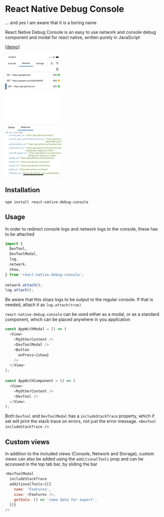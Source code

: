 # React Native Debug Console

... and yes I am aware that it is a boring name

React Native Debug Console is an easy to use network and console debug component and modal for react native, written purely in JavaScript

[[demo]](https://snack.expo.io/@mortenolsen/react-native-debug-console)

<img src="docs/assets/IMG_0232.PNG" height="400" />

## Installation

```
npm install react-native-debug-console
```

## Usage

In order to redirect console logs and network logs to the console, these has to be attached

```javascript
import {
  DevTool,
  DevToolModal,
  log,
  network,
  show,
} from 'react-native-debug-console';

network.attach();
log.attach();

```

Be aware that this stops logs to be output to the regular console.
If that is needed, attach it as `log.attach(true)`

`react-native-debug-console` can be used either as a modal, or as a standard component, which can be placed anywhere in you application

```javascript
const AppWithModal = () => (
  <View>
    <MyOtherContent />
    <DevToolModal />
    <Button
      onPress={show}
    />
  </View>
);

const AppWithComponent = () => (
  <View>
    <MyOtherContent />
    <DevTool />
  </View>
);
```

Both `DevTool` and `DevToolModal` has a `includeStackTrace` property, which if set will print the stack trace on errors, not just the error message. `<DevTool includeStackTrace />`

## Custom views
In addition to the included views (Console, Network and Storage), custom views can also be added using the `additionalTools` prop and can be accessed in the top tab bar, by sliding the bar

```javascript
<DevToolModal
  includeStackTrace
  additionalTools={[{
    name: 'Features',
    view: <Features />,
    getData: () => 'some data for export',
  }]}
/>
```
